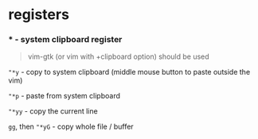 registers
=========

### \* - system clipboard register
> vim-gtk (or vim with +clipboard option) should be used
 
`"*y` -  copy to system clipboard (middle mouse button to paste outside the vim)

`"*p` - paste from system clipboard

`"*yy` - copy the current line

`gg`, then `"*yG` - copy whole file / buffer